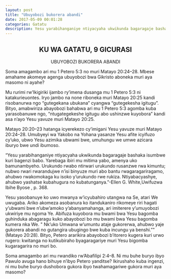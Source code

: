 ```yaml
---
layout: post
title: "Ubuyobozi bukorera abandi"
date: 2017-05-09 00:01:28
categories: Gatatu
description: Yesu yarabihanganiye ntiyacyaha ukwikunda bagaragaje bashaka  isumbwe kuri bagenzi babo. Yarebaga ibiri mu mitima yabo, amenya uko bamunambyeho. Urukundo rwabo ntirwari urukundo rusanzwe rwa kimuntu; nubwo rwari rwarandujwe n’isi binyuze muri abo bantu rwagaragariragamo, ahubwo rwakomokaga
---
```


<h2 align="center">KU WA GATATU, 9 GICURASI</h2>

<p align="center"> UBUYOBOZI BUKORERA ABANDI </p>



<p class="icyokwibukwa">Soma amagambo ari mu 1 Petero 5:3 no muri Matayo 20:24–28. Mbese amahame akomeye agenga ubuyobozi bwa Gikristo aboneka muri aya masomo ni ayahe? </p>

Mu rurimi rw’Ikigiriki ijambo ry’imena dusanga mu 1 Petero 5:3 ni katakurieuontes. Iryo jambo na none riboneka muri Matayo 20:25 kandi risobanurwa ngo “gutegekana ubukana” cyangwa “gutegekesha igitugu”. Bityo, amabwiriza abayobozi bahabwa ari mu 1 Petero 5:3 agomba kuba yarasobanuwe ngo, “ntugategekeshe igitugu abo ushinzwe kuyobora” kandi asa n’ayo Yesu yavuze muri Matayo 20:25.

Matayo 20:20–23 hatanga icyerekezo cy’imigani Yesu yavuze muri Matayo 20:24–28. Umubyeyi wa Yakobo na Yohana yasanze Yesu afite icyifuzo cy’uko, ubwo Yesu azimika ubwami bwe, umuhungu we umwe azicara iburyo bwe undi ibumoso.

“Yesu yarabihanganiye ntiyacyaha ukwikunda bagaragaje bashaka  isumbwe kuri bagenzi babo. Yarebaga ibiri mu mitima yabo, amenya uko bamunambyeho. Urukundo rwabo ntirwari urukundo rusanzwe rwa kimuntu; nubwo rwari rwarandujwe n’isi binyuze muri abo bantu rwagaragariragamo, ahubwo rwakomokaga ku isoko y’urukundo rwe rukiza. Ntiyabacyashye, ahubwo yashatse kubahugura no kubatunganya.”-Ellen G. White,Uwifuzwa Ibihe Byose , p. 368.

Yesu yasobanuye ko uwo mwanya w’icyubahiro utangwa na Se, atari We uwugaba. Ariko akomeza asobanura ko itandukaniro rikomeye riri hagati y’ubwami bwe n’ubw’amoko y’abanyamahanga, ari imiterere y’umuyobozi ukwiriye mu ngoma Ye. Abifuza kuyobora mu bwami bwa Yesu bagomba guhinduka abagaragu kuko abayobozi bo mu bwami bwa Yesu bagomba kumera nka We. " Nk’uko Umwana w’umuntu ataje gukorerwa, ahubwo yaje gukorera abandi no gutangira ubugingo bwe kuba incungu ya benshi.”"(Matayo 20:28). Bityo, Petero ararikira abayobozi b’itorero kugera kuri urwo rugero: kwitanga no kutikubiraho byagaragariye muri Yesu bigomba kugaragarira no muri bo. 

<p class="icyokwibukwa">Soma amagambo ari mu rwandiko rw’Abafilipi 2:4–8. Ni mu buhe buryo ibyo Pawulo avuga hano bihuye n’ibyo Petero yanditse? Ikirushaho kuba ingenzi, ni mu buhe buryo dushobora gukora ibyo twahamagariwe gukora muri aya masomo?
</p>
